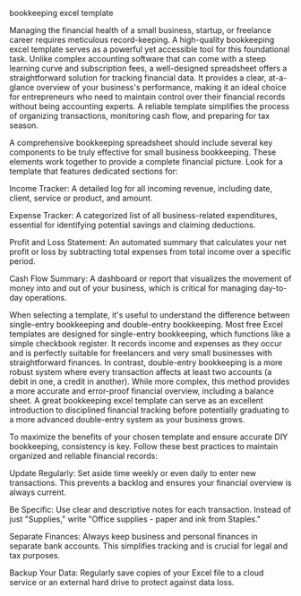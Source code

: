 bookkeeping excel template


Managing the financial health of a small business, startup, or freelance career requires meticulous record-keeping. A high-quality bookkeeping excel template serves as a powerful yet accessible tool for this foundational task. Unlike complex accounting software that can come with a steep learning curve and subscription fees, a well-designed spreadsheet offers a straightforward solution for tracking financial data. It provides a clear, at-a-glance overview of your business's performance, making it an ideal choice for entrepreneurs who need to maintain control over their financial records without being accounting experts. A reliable template simplifies the process of organizing transactions, monitoring cash flow, and preparing for tax season.



A comprehensive bookkeeping spreadsheet should include several key components to be truly effective for small business bookkeeping. These elements work together to provide a complete financial picture. Look for a template that features dedicated sections for:




Income Tracker: A detailed log for all incoming revenue, including date, client, service or product, and amount.


Expense Tracker: A categorized list of all business-related expenditures, essential for identifying potential savings and claiming deductions.


Profit and Loss Statement: An automated summary that calculates your net profit or loss by subtracting total expenses from total income over a specific period.


Cash Flow Summary: A dashboard or report that visualizes the movement of money into and out of your business, which is critical for managing day-to-day operations.





When selecting a template, it's useful to understand the difference between single-entry bookkeeping and double-entry bookkeeping. Most free Excel templates are designed for single-entry bookkeeping, which functions like a simple checkbook register. It records income and expenses as they occur and is perfectly suitable for freelancers and very small businesses with straightforward finances. In contrast, double-entry bookkeeping is a more robust system where every transaction affects at least two accounts (a debit in one, a credit in another). While more complex, this method provides a more accurate and error-proof financial overview, including a balance sheet. A great bookkeeping excel template can serve as an excellent introduction to disciplined financial tracking before potentially graduating to a more advanced double-entry system as your business grows.



To maximize the benefits of your chosen template and ensure accurate DIY bookkeeping, consistency is key. Follow these best practices to maintain organized and reliable financial records:




Update Regularly: Set aside time weekly or even daily to enter new transactions. This prevents a backlog and ensures your financial overview is always current.


Be Specific: Use clear and descriptive notes for each transaction. Instead of just \"Supplies,\" write \"Office supplies - paper and ink from Staples.\"


Separate Finances: Always keep business and personal finances in separate bank accounts. This simplifies tracking and is crucial for legal and tax purposes.


Backup Your Data: Regularly save copies of your Excel file to a cloud service or an external hard drive to protect against data loss.


